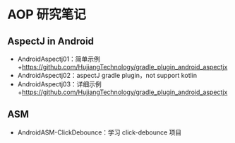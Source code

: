 # AOP 研究笔记

## AspectJ in Android

- AndroidAspectj01：简单示例+https://github.com/HujiangTechnology/gradle_plugin_android_aspectjx
- AndroidAspectj02：aspectJ gradle plugin，not support kotlin
- AndroidAspectj03：详细示例+https://github.com/HujiangTechnology/gradle_plugin_android_aspectjx

## ASM

- AndroidASM-ClickDebounce：学习 click-debounce 项目
